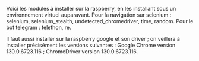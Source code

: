 Voici les modules à installer sur la raspberry, en les installant sous un environnement virtuel auparavant. 
Pour la navigation sur selenium : selenium, selenium_stealth, undetected_chromedriver, time, random.
Pour le bot telegram : telethon, re.

Il faut aussi installer sur la raspberry google et son driver ; on veillera à installer précisément les versions suivantes : 
Google Chrome version 130.0.6723.116 ; ChromeDriver version 130.0.6723.116.

